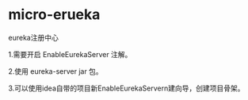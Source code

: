 # micro-erueka
eureka注册中心

1.需要开启 EnableEurekaServer 注解。

2.使用 eureka-server jar 包。

3.可以使用idea自带的项目新EnableEurekaServern建向导，创建项目骨架。